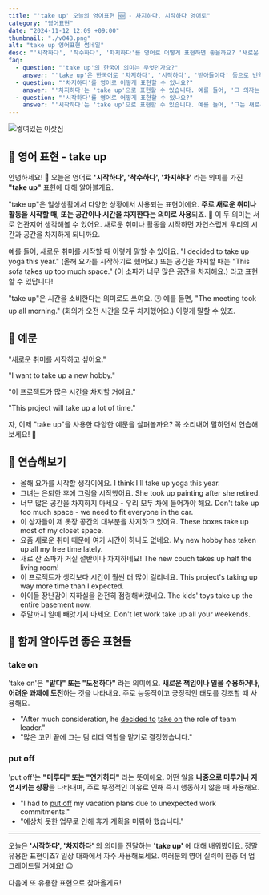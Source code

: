 ```yaml
---
title: "'take up' 오늘의 영어표현 🆕 - 차지하다, 시작하다 영어로"
category: "영어표현"
date: "2024-11-12 12:09 +09:00"
thumbnail: "./v048.png"
alt: "take up 영어표현 썸네일"
desc: "'시작하다', '착수하다', '차지하다'를 영어로 어떻게 표현하면 좋을까요? '새로운 취미를 시작하고 싶어요.', '이 프로젝트가 많은 시간을 차지할 거예요.' 등을 영어로 표현하는 법을 배워봅시다. 다양한 예문을 통해서 연습하고 본인의 표현으로 만들어 보세요."
faq:
  - question: "'take up'의 한국어 의미는 무엇인가요?"
    answer: "'take up'은 한국어로 '차지하다', '시작하다', '받아들이다' 등으로 번역될 수 있습니다."
  - question: "'차지하다'를 영어로 어떻게 표현할 수 있나요?"
    answer: "'차지하다'는 'take up'으로 표현할 수 있습니다. 예를 들어, '그 의자는 너무 많은 공간을 차지해'는 'That chair takes up too much space'로 말할 수 있습니다."
  - question: "'시작하다'를 영어로 어떻게 표현할 수 있나요?"
    answer: "'시작하다'는 'take up'으로 표현할 수 있습니다. 예를 들어, '그는 새로운 취미를 시작하기로 결정했다'는 'He decided to take up a new hobby'로 말할 수 있습니다."
---
```


![쌓여있는 이삿짐](./v048-1.jpg)

## 🌟 영어 표현 - take up

안녕하세요! 👋 오늘은 영어로 **'시작하다', '착수하다', '차지하다'** 라는 의미를 가진 **"take up"** 표현에 대해 알아볼게요.

"take up"은 일상생활에서 다양한 상황에서 사용되는 표현이에요. **주로 새로운 취미나 활동을 시작할 때, 또는 공간이나 시간을 차지한다는 의미로 사용**되죠. 🎯 이 두 의미는 서로 연관지어 생각해볼 수 있어요. 새로운 취미나 활동을 시작하면 자연스럽게 우리의 시간과 공간을 차지하게 되니까요.

예를 들어, 새로운 취미를 시작할 때 이렇게 말할 수 있어요. "I decided to take up yoga this year." (올해 요가를 시작하기로 했어요.) 또는 공간을 차지할 때는 "This sofa takes up too much space." (이 소파가 너무 많은 공간을 차지해요.) 라고 표현할 수 있답니다!

"take up"은 시간을 소비한다는 의미로도 쓰여요. 🕒 예를 들면, "The meeting took up all morning." (회의가 오전 시간을 모두 차지했어요.) 이렇게 말할 수 있죠.

## 📖 예문

"새로운 취미를 시작하고 싶어요."

"I want to take up a new hobby."

"이 프로젝트가 많은 시간을 차지할 거예요."

"This project will take up a lot of time."

자, 이제 "take up"을 사용한 다양한 예문을 살펴볼까요? 꼭 소리내어 말하면서 연습해보세요! 🚀

## 💬 연습해보기

<ul data-interactive-list>
  <li data-interactive-item>
    <span data-toggler>올해 요가를 시작할 생각이에요.</span>
    <span data-answer>I think I'll take up yoga this year.</span>
  </li>
  <li data-interactive-item>
    <span data-toggler>그녀는 은퇴한 후에 그림을 시작했어요.</span>
    <span data-answer>She took up painting after she retired.</span>
  </li>
  <li data-interactive-item>
    <span data-toggler>너무 많은 공간을 차지하지 마세요 - 우리 모두 차에 들어가야 해요.</span>
    <span data-answer>Don't take up too much space - we need to fit everyone in the car.</span>
  </li>
  <li data-interactive-item>
    <span data-toggler>이 상자들이 제 옷장 공간의 대부분을 차지하고 있어요.</span>
    <span data-answer>These boxes take up most of my closet space.</span>
  </li>
  <li data-interactive-item>
    <span data-toggler>요즘 새로운 취미 때문에 여가 시간이 하나도 없네요.</span>
    <span data-answer>My new hobby has taken up all my free time lately.</span>
  </li>
  <li data-interactive-item>
    <span data-toggler>새로 산 소파가 거실 절반이나 차지하네요!</span>
    <span data-answer>The new couch takes up half the living room!</span>
  </li>
  <li data-interactive-item>
    <span data-toggler>이 프로젝트가 생각보다 시간이 훨씬 더 많이 걸리네요.</span>
    <span data-answer>This project's taking up way more time than I expected.</span>
  </li>
  <li data-interactive-item>
    <span data-toggler>아이들 장난감이 지하실을 완전히 점령해버렸네요.</span>
    <span data-answer>The kids' toys take up the entire basement now.</span>
  </li>
  <li data-interactive-item>
    <span data-toggler>주말까지 일에 빼앗기지 마세요.</span>
    <span data-answer>Don't let work take up all your weekends.</span>
  </li>
</ul>

## 🤝 함께 알아두면 좋은 표현들

### take on

'take on'은 **"맡다" 또는 "도전하다"** 라는 의미예요. **새로운 책임이나 일을 수용하거나, 어려운 과제에 도전**하는 것을 나타내요. 주로 능동적이고 긍정적인 태도를 강조할 때 사용해요.

- "After much consideration, he [decided to](/blog/in-english/062.decide-to/) [take on](/blog/vocab-1/033.take-on/) the role of team leader."
- "많은 고민 끝에 그는 팀 리더 역할을 맡기로 결정했습니다."

### put off

'put off'는 **"미루다" 또는 "연기하다"** 라는 뜻이에요. 어떤 일을 **나중으로 미루거나 지연시키는 상황**을 나타내며, 주로 부정적인 이유로 인해 즉시 행동하지 않을 때 사용해요.

- "I had to [put off](/blog/in-english/180.put-off/) my vacation plans due to unexpected work commitments."
- "예상치 못한 업무로 인해 휴가 계획을 미뤄야 했습니다."

---

오늘은 **'시작하다', '차지하다'** 의 의미를 전달하는 **'take up'** 에 대해 배워봤어요. 정말 유용한 표현이죠? 일상 대화에서 자주 사용해보세요. 여러분의 영어 실력이 한층 더 업그레이드될 거예요! 😉

다음에 또 유용한 표현으로 찾아올게요!
